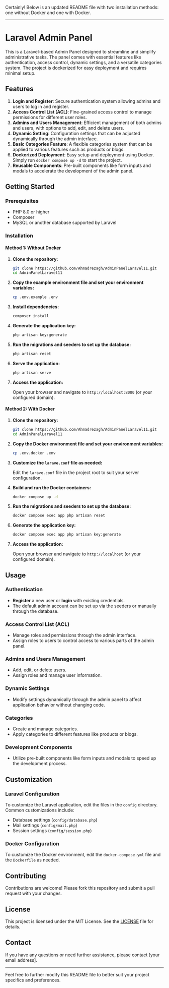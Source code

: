 Certainly! Below is an updated README file with two installation methods: one without Docker and one with Docker.

---

# Laravel Admin Panel

This is a Laravel-based Admin Panel designed to streamline and simplify administrative tasks. The panel comes with essential features like authentication, access control, dynamic settings, and a versatile categories system. The project is dockerized for easy deployment and requires minimal setup.

## Features

1. **Login and Register**: Secure authentication system allowing admins and users to log in and register.
2. **Access Control List (ACL)**: Fine-grained access control to manage permissions for different user roles.
3. **Admins and Users Management**: Efficient management of both admins and users, with options to add, edit, and delete users.
4. **Dynamic Setting**: Configuration settings that can be adjusted dynamically through the admin interface.
5. **Basic Categories Feature**: A flexible categories system that can be applied to various features such as products or blogs.
6. **Dockerized Deployment**: Easy setup and deployment using Docker. Simply run `docker compose up -d` to start the project.
7. **Reusable Components**: Pre-built components like form inputs and modals to accelerate the development of the admin panel.

## Getting Started

### Prerequisites

- PHP 8.0 or higher
- Composer
- MySQL or another database supported by Laravel

### Installation

#### Method 1: Without Docker

1. **Clone the repository:**

   ```bash
   git clone https://github.com/Ahmadrezagh/AdminPanelLaravel11.git
   cd AdminPanelLaravel11
   ```

2. **Copy the example environment file and set your environment variables:**

   ```bash
   cp .env.example .env
   ```

3. **Install dependencies:**

   ```bash
   composer install
   ```

4. **Generate the application key:**

   ```bash
   php artisan key:generate
   ```

5. **Run the migrations and seeders to set up the database:**

   ```bash
   php artisan reset
   ```

6. **Serve the application:**

   ```bash
   php artisan serve
   ```

7. **Access the application:**

   Open your browser and navigate to `http://localhost:8000` (or your configured domain).

#### Method 2: With Docker

1. **Clone the repository:**

   ```bash
   git clone https://github.com/Ahmadrezagh/AdminPanelLaravel11.git
   cd AdminPanelLaravel11
   ```

2. **Copy the Docker environment file and set your environment variables:**

   ```bash
   cp .env.docker .env
   ```

3. **Customize the `larave.conf` file as needed:**

   Edit the `larave.conf` file in the project root to suit your server configuration.

4. **Build and run the Docker containers:**

   ```bash
   docker compose up -d
   ```

5. **Run the migrations and seeders to set up the database:**

   ```bash
   docker compose exec app php artisan reset
   ```

6. **Generate the application key:**

   ```bash
   docker compose exec app php artisan key:generate
   ```

7. **Access the application:**

   Open your browser and navigate to `http://localhost` (or your configured domain).

## Usage

### Authentication

- **Register** a new user or **login** with existing credentials.
- The default admin account can be set up via the seeders or manually through the database.

### Access Control List (ACL)

- Manage roles and permissions through the admin interface.
- Assign roles to users to control access to various parts of the admin panel.

### Admins and Users Management

- Add, edit, or delete users.
- Assign roles and manage user information.

### Dynamic Settings

- Modify settings dynamically through the admin panel to affect application behavior without changing code.

### Categories

- Create and manage categories.
- Apply categories to different features like products or blogs.

### Development Components

- Utilize pre-built components like form inputs and modals to speed up the development process.

## Customization

### Laravel Configuration

To customize the Laravel application, edit the files in the `config` directory. Common customizations include:

- Database settings (`config/database.php`)
- Mail settings (`config/mail.php`)
- Session settings (`config/session.php`)

### Docker Configuration

To customize the Docker environment, edit the `docker-compose.yml` file and the `Dockerfile` as needed.

## Contributing

Contributions are welcome! Please fork this repository and submit a pull request with your changes.

## License

This project is licensed under the MIT License. See the [LICENSE](LICENSE) file for details.

## Contact

If you have any questions or need further assistance, please contact [your email address].

---

Feel free to further modify this README file to better suit your project specifics and preferences.

